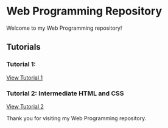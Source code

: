 # Web Programming Repository

Welcome to my Web Programming repository!

## Tutorials

### Tutorial 1:

[View Tutorial 1](https://akshay-c-a.github.io/WebProgramming/Tutorial1/index.html)

### Tutorial 2: Intermediate HTML and CSS

[View Tutorial 2](https://akshay-c-a.github.io/WebProgramming/Tutorial2/Tutorial2.html)

Thank you for visiting my Web Programming repository.
